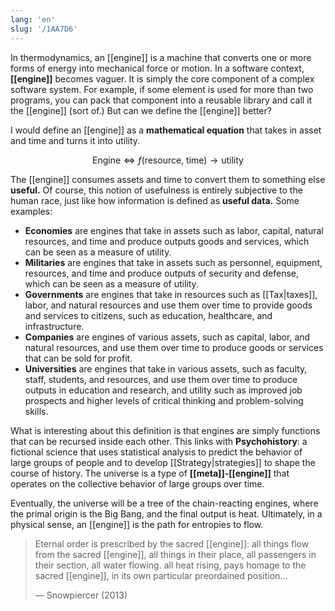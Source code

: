 ```yaml
---
lang: 'en'
slug: '/1AA7D6'
---
```


In thermodynamics, an [[engine]] is a machine that converts one or more forms of energy into mechanical force or motion. In a software context, **[[engine]]** becomes vaguer. It is simply the core component of a complex software system. For example, if some element is used for more than two programs, you can pack that component into a reusable library and call it the [[engine]] (sort of.) But can we define the [[engine]] better?

I would define an [[engine]] as a **mathematical equation** that takes in asset and time and turns it into utility.

$$
\text{Engine} \Leftrightarrow f(\text{resource}, ~\text{time}) \to \text{utility}
$$

The [[engine]] consumes assets and time to convert them to something else **useful.** Of course, this notion of usefulness is entirely subjective to the human race, just like how information is defined as **useful data.** Some examples:

- **Economies** are engines that take in assets such as labor, capital, natural resources, and time and produce outputs goods and services, which can be seen as a measure of utility.
- **Militaries** are engines that take in assets such as personnel, equipment, resources, and time and produce outputs of security and defense, which can be seen as a measure of utility.
- **Governments** are engines that take in resources such as [[Tax|taxes]], labor, and natural resources and use them over time to provide goods and services to citizens, such as education, healthcare, and infrastructure.
- **Companies** are engines of various assets, such as capital, labor, and natural resources, and use them over time to produce goods or services that can be sold for profit.
- **Universities** are engines that take in various assets, such as faculty, staff, students, and resources, and use them over time to produce outputs in education and research, and utility such as improved job prospects and higher levels of critical thinking and problem-solving skills.

What is interesting about this definition is that engines are simply functions that can be recursed inside each other. This links with **Psychohistory**: a fictional science that uses statistical analysis to predict the behavior of large groups of people and to develop [[Strategy|strategies]] to shape the course of history. The universe is a type of **[[meta]]-[[engine]]** that operates on the collective behavior of large groups over time.

Eventually, the universe will be a tree of the chain-reacting engines, where the primal origin is the Big Bang, and the final output is heat. Ultimately, in a physical sense, an [[engine]] is the path for entropies to flow.

> Eternal order is prescribed by the sacred [[engine]]: all things flow from the sacred [[engine]], all things in their place, all passengers in their section, all water flowing. all heat rising, pays homage to the sacred [[engine]], in its own particular preordained position...
>
> — Snowpiercer (2013)
